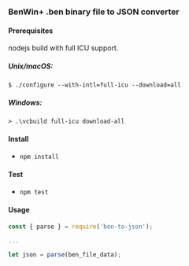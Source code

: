 ### BenWin+ .ben binary file to JSON converter

#### Prerequisites

nodejs build with full ICU support.

##### Unix/macOS:

```console
$ ./configure --with-intl=full-icu --download=all
```

##### Windows:

```console
> .\vcbuild full-icu download-all
```

#### Install
- `npm install`


#### Test
- `npm test`


#### Usage

```javascript
const { parse } = require('ben-to-json');

...

let json = parse(ben_file_data);
```
